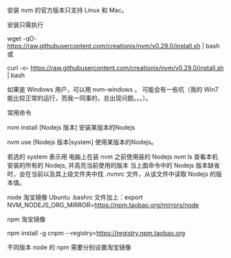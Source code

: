 安装
nvm 的官方版本只支持 Linux 和 Mac。 

安装只需执行

wget -qO- https://raw.githubusercontent.com/creationix/nvm/v0.29.0/install.sh | bash
或

curl -o- https://raw.githubusercontent.com/creationix/nvm/v0.29.0/install.sh | bash

如果是 Windows 用户，可以用 nvm-windows 。 可能会有一些坑（我的 Win7 能比较正常的运行，而我一同事的，总出现问题。。。）。



常用命令

nvm install [Nodejs 版本] 安装某版本的Nodejs

nvm use [Nodejs 版本|system] 使用某版本的Nodejs。

若选的 system 表示用 电脑上在装 nvm 之前使用装的 Nodejs
nvm ls 查看本机安装的所有的 Nodejs, 并高亮当前使用的版本
当上面命令中的 Nodejs 版本缺省时，会在当前以及其上级文件夹中找 .nvmrc 文件，从该文件中读取 Nodejs 的版本值。



node 淘宝镜像
Ubuntu .bashrc 文件加上：export NVM_NODEJS_ORG_MIRROR=https://npm.taobao.org/mirrors/node

npm 淘宝镜像

npm install -g cnpm --registry=https://registry.npm.taobao.org

不同版本 node 的 npm 需要分别设置淘宝镜像
